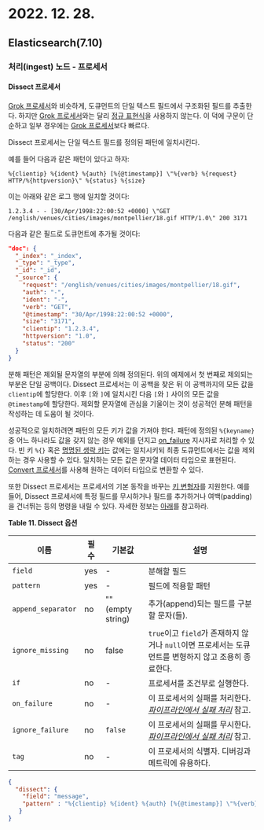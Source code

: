 # 2022. 12. 28.

## Elasticsearch(7.10)

### 처리(ingest) 노드 - 프로세서

#### Dissect 프로세서

[Grok 프로세서][grok-processor]와 비슷하게, 도큐먼트의 단일 텍스트 필드에서 구조화된 필드를 추출한다. 하지만 [Grok 프로세서][grok-processor]와는 달리 [정규 표현식][wikipedia-regex]을 사용하지 않는다. 이 덕에 구문이 단순하고 일부 경우에는 [Grok 프로세서][grok-processor]보다 빠르다.

Dissect 프로세서는 단일 텍스트 필드를 정의된 패턴에 일치시킨다.

예를 들어 다음과 같은 패턴이 있다고 하자:

```
%{clientip} %{ident} %{auth} [%{@timestamp}] \"%{verb} %{request} HTTP/%{httpversion}\" %{status} %{size}
```

이는 아래와 같은 로그 행에 일치할 것이다:

```
1.2.3.4 - - [30/Apr/1998:22:00:52 +0000] \"GET /english/venues/cities/images/montpellier/18.gif HTTP/1.0\" 200 3171
```

다음과 같은 필드로 도큐먼트에 추가될 것이다:

```json
"doc": {
  "_index": "_index",
  "_type": "_type",
  "_id": "_id",
  "_source": {
    "request": "/english/venues/cities/images/montpellier/18.gif",
    "auth": "-",
    "ident": "-",
    "verb": "GET",
    "@timestamp": "30/Apr/1998:22:00:52 +0000",
    "size": "3171",
    "clientip": "1.2.3.4",
    "httpversion": "1.0",
    "status": "200"
  }
}
```

분해 패턴은 제외될 문자열의 부분에 의해 정의된다. 위의 예제에서 첫 번째로 제외되는 부분은 단일 공백이다. Dissect 프로세서는 이 공백을 찾은 뒤 이 공백까지의 모든 값을 `clientip`에 할당한다. 이후 `[`와 `]`에 일치시킨 다음 `[`와 `]` 사이의 모든 값을 `@timestamp`에 할당한다. 제외할 문자열에 관심을 기울이는 것이 성공적인 분해 패턴을 작성하는 데 도움이 될 것이다.

성공적으로 일치하려면 패턴의 모든 키가 값을 가져야 한다. 패턴에 정의된 `%{keyname}` 중 어느 하나라도 값을 갖지 않는 경우 예외를 던지고 [on_failure](https://www.elastic.co/guide/en/elasticsearch/reference/7.10/handling-failure-in-pipelines.html) 지시자로 처리할 수 있다. 빈 키 `%{}` 혹은 [명명된 생략 키][dissect-processor-named-skip-key]는 값에는 일치시키되 최종 도큐먼트에서는 값을 제외하는 경우 사용할 수 있다. 일치하는 모든 값은 문자열 데이터 타입으로 표현된다. [Convert 프로세서][convert-processor]를 사용해 원하는 데이터 타입으로 변환할 수 있다.

또한 Dissect 프로세서는 프로세서의 기본 동작을 바꾸는 [키 변형자][key-modifier]를 지원한다. 예를 들어, Dissect 프로세서에 특정 필드를 무시하거나 필드를 추가하거나 여백(padding)을 건너뛰는 등의 명령을 내릴 수 있다. 자세한 정보는 [아래][key-modifier]를 참고하라.

**Table 11. Dissect 옵션**

| 이름               | 필수 | 기본값            | 설명                                                         |
| ------------------ | ---- | ----------------- | ------------------------------------------------------------ |
| `field`            | yes  | -                 | 분해할 필드                                                  |
| `pattern`          | yes  | -                 | 필드에 적용할 패턴                                           |
| `append_separator` | no   | "" (empty string) | 추가(append)되는 필드를 구분할 문자(들).                     |
| `ignore_missing`   | no   | false             | `true`이고 `field`가 존재하지 않거나 `null`이면 프로세서는 도큐먼트를 변형하지 않고 조용히 종료한다. |
| `if`               | no   | -                 | 프로세서를 조건부로 실행한다.                                |
| `on_failure`       | no   | -                 | 이 프로세서의 실패를 처리한다. [*파이프라인에서 실패 처리*](https://www.elastic.co/guide/en/elasticsearch/reference/7.10/handling-failure-in-pipelines.html) 참고. |
| `ignore_failure`   | no   | `false`           | 이 프로세서의 실패를 무시한다. [*파이프라인에서 실패 처리*](https://www.elastic.co/guide/en/elasticsearch/reference/7.10/handling-failure-in-pipelines.html) 참고. |
| `tag`              | no   | -                 | 이 프로세서의 식별자. 디버깅과 메트릭에 유용하다.            |

```json
{
  "dissect": {
    "field": "message",
    "pattern" : "%{clientip} %{ident} %{auth} [%{@timestamp}] \"%{verb} %{request} HTTP/%{httpversion}\" %{status} %{size}"
   }
}
```



[grok-processor]: https://www.elastic.co/guide/en/elasticsearch/reference/7.10/grok-processor.html
[wikipedia-regex]: https://en.wikipedia.org/wiki/Regular_expression
[dissect-processor-named-skip-key]: https://www.elastic.co/guide/en/elasticsearch/reference/7.10/dissect-processor.html#dissect-modifier-named-skip-key
[convert-processor]: https://www.elastic.co/guide/en/elasticsearch/reference/7.10/convert-processor.html
[key-modifier]: https://www.elastic.co/guide/en/elasticsearch/reference/7.10/dissect-processor.html#dissect-key-modifiers